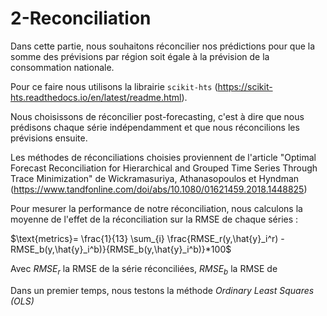 # 2-Reconciliation
Dans cette partie, nous souhaitons réconcilier nos prédictions pour que la somme des prévisions par région soit égale à la prévision de la consommation nationale.

Pour ce faire nous utilisons la librairie `scikit-hts` (https://scikit-hts.readthedocs.io/en/latest/readme.html).

Nous choisissons de réconcilier post-forecasting, c'est à dire que nous prédisons chaque série indépendamment et que nous réconcilions les prévisions ensuite.

Les méthodes de réconciliations choisies proviennent de l'article "Optimal Forecast Reconciliation for Hierarchical and Grouped Time Series Through Trace Minimization" de Wickramasuriya, Athanasopoulos et Hyndman (https://www.tandfonline.com/doi/abs/10.1080/01621459.2018.1448825)

Pour mesurer la performance de notre réconciliation, nous calculons la moyenne de l'effet de la réconciliation sur la RMSE de chaque séries :

$\text{metrics}= \frac{1}{13} \sum_{i} \frac{RMSE_r(y,\hat{y}_i^r) - RMSE_b(y,\hat{y}_i^b)}{RMSE_b(y,\hat{y}_i^b)}*100$

Avec $RMSE_r$ la RMSE de la série réconciliées, $RMSE_b$ la RMSE de 

Dans un premier temps, nous testons la méthode *Ordinary Least Squares (OLS)* 
